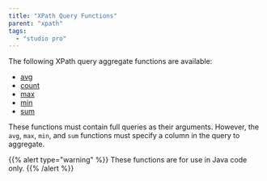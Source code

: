 ```yaml
---
title: "XPath Query Functions"
parent: "xpath"
tags:
  - "studio pro"
---
```


The following XPath query aggregate functions are available:

* [avg](xpath-avg)
* [count](xpath-count)
* [max](xpath-max)
* [min](xpath-min)
* [sum](xpath-sum)

These functions must contain full queries as their arguments. However, the `avg`, `max`, `min`, and `sum` functions must specify a column in the query to aggregate.

{{% alert type="warning" %}}
These functions are for use in Java code only.
{{% /alert %}}
